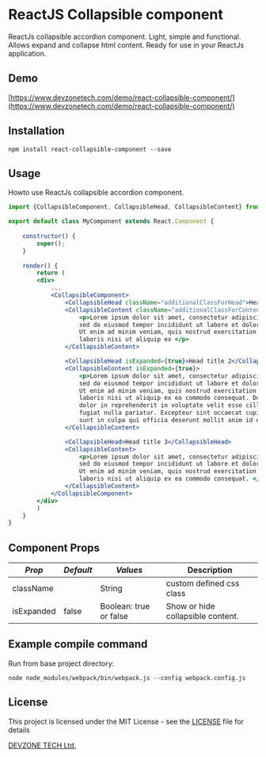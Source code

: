 ReactJS Collapsible component
=========

ReactJs collapsible accordion component. Light, simple and functional. Allows expand and collapse html content. Ready for use in your ReactJs application.

## Demo
[https://www.devzonetech.com/demo/react-collapsible-component/](https://www.devzonetech.com/demo/react-collapsible-component/)

## Installation

  `npm install react-collapsible-component --save`

## Usage
Howto use ReactJs collapsible accordion component.

```jsx
import {CollapsibleComponent, CollapsibleHead, CollapsibleContent} from 'react-collapsible-component'

export default class MyComponent extends React.Component {
    
    constructor() {
        super();
    }
    
    render() {
        return (
        <div>
            ...
            <CollapsibleComponent>
                <CollapsibleHead className="additionalClassForHead">Head title 1</CollapsibleHead>
                <CollapsibleContent className="additionalClassForContent">
                    <p>Lorem ipsum dolor sit amet, consectetur adipiscing elit, 
                    sed do eiusmod tempor incididunt ut labore et dolore magna aliqua. 
                    Ut enim ad minim veniam, quis nostrud exercitation ullamco 
                    laboris nisi ut aliquip ex </p>
                </CollapsibleContent>

                <CollapsibleHead isExpanded={true}>Head title 2</CollapsibleHead>
                <CollapsibleContent isExpanded={true}>
                    <p>Lorem ipsum dolor sit amet, consectetur adipiscing elit, 
                    sed do eiusmod tempor incididunt ut labore et dolore magna aliqua. 
                    Ut enim ad minim veniam, quis nostrud exercitation ullamco 
                    laboris nisi ut aliquip ex ea commodo consequat. Duis aute irure 
                    dolor in reprehenderit in voluptate velit esse cillum dolore eu 
                    fugiat nulla pariatur. Excepteur sint occaecat cupidatat non proident, 
                    sunt in culpa qui officia deserunt mollit anim id est laborum.</p>
                </CollapsibleContent>

                <CollapsibleHead>Head title 3</CollapsibleHead>
                <CollapsibleContent>
                    <p>Lorem ipsum dolor sit amet, consectetur adipiscing elit, 
                    sed do eiusmod tempor incididunt ut labore et dolore magna aliqua. 
                    Ut enim ad minim veniam, quis nostrud exercitation ullamco 
                    laboris nisi ut aliquip ex ea commodo consequat. </p>
                </CollapsibleContent>
            </CollapsibleComponent>
        </div>
        )
    }
}
```

## Component Props 

| *Prop*          | *Default* | *Values*                                   | Description                            |
|-----------------|-----------|--------------------------------------------|----------------------------------------|
| className       |           | String                                     | custom defined css class               |
| isExpanded      | false     | Boolean: true or false                     | Show or hide collapsible content.      |

## Example compile command
Run from base project directory:

    node node_modules/webpack/bin/webpack.js --config webpack.config.js

## License
This project is licensed under the MIT License - see the [LICENSE](LICENSE) file for details

[DEVZONE TECH Ltd.](https://www.devzonetech.com/)